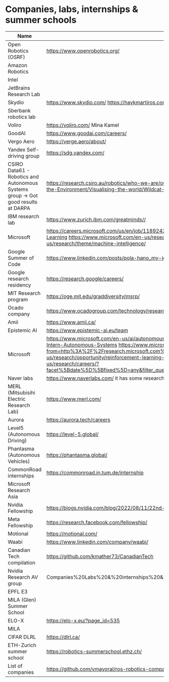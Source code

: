 ﻿# Companies, labs, internships & summer schools
|Name                                                                            |url                                                                                                                                                                                                                                                                                                                                                                                                                                                                                                                                                                       |
|--------------------------------------------------------------------------------|--------------------------------------------------------------------------------------------------------------------------------------------------------------------------------------------------------------------------------------------------------------------------------------------------------------------------------------------------------------------------------------------------------------------------------------------------------------------------------------------------------------------------------------------------------------------------|
|Open Robotics (OSRF)                                                            |https://www.openrobotics.org/                                                                                                                                                                                                                                                                                                                                                                                                                                                                                                                                             |
|Amazon Robotics                                                                 |                                                                                                                                                                                                                                                                                                                                                                                                                                                                                                                                                                          |
|Intel                                                                           |                                                                                                                                                                                                                                                                                                                                                                                                                                                                                                                                                                          |
|JetBrains Research Lab                                                          |                                                                                                                                                                                                                                                                                                                                                                                                                                                                                                                                                                          |
|Skydio                                                                          |https://www.skydio.com/ https://haykmartiros.com/about/                                                                                                                                                                                                                                                                                                                                                                                                                                                                                                                   |
|Sberbank robotics lab                                                           |                                                                                                                                                                                                                                                                                                                                                                                                                                                                                                                                                                          |
|Voliro                                                                          |https://voliro.com/ Mina Kamel                                                                                                                                                                                                                                                                                                                                                                                                                                                                                                                                            |
|GoodAI                                                                          |https://www.goodai.com/careers/                                                                                                                                                                                                                                                                                                                                                                                                                                                                                                                                           |
|Vergo Aero                                                                      |https://verge.aero/about/                                                                                                                                                                                                                                                                                                                                                                                                                                                                                                                                                 |
|Yandex Self-driving group                                                       |https://sdg.yandex.com/                                                                                                                                                                                                                                                                                                                                                                                                                                                                                                                                                   |
|CSIRO Data61 - Robotics and Autonomous Systems group → Got good results at DARPA|https://research.csiro.au/robotics/who-we-are/our-group/  https://data61.csiro.au/en/Our-Research/Our-Work/Monitoring-the-Environment/Visualising-the-world/Wildcat-SLAM                                                                                                                                                                                                                                                                                                                                                                                                  |
|IBM research lab                                                                |https://www.zurich.ibm.com/greatminds//                                                                                                                                                                                                                                                                                                                                                                                                                                                                                                                                   |
|Microsoft                                                                       |https://careers.microsoft.com/us/en/job/1189242/Research-Intern-Apprentissage-par-renforcement-Reinforcement-Learning  https://www.microsoft.com/en-us/research/group/deep-reinforcement-learning/  https://www.microsoft.com/en-us/research/theme/machine-intelligence/                                                                                                                                                                                                                                                                                                  |
|Google Summer of Code                                                           |https://www.linkedin.com/posts/pola-hano_my-journey-with-gsoc-2021-activity-6883581772102299648-PM9K                                                                                                                                                                                                                                                                                                                                                                                                                                                                      |
|Google research residency                                                       |https://research.google/careers/                                                                                                                                                                                                                                                                                                                                                                                                                                                                                                                                          |
|MIT Research program                                                            |https://oge.mit.edu/graddiversity/msrp/                                                                                                                                                                                                                                                                                                                                                                                                                                                                                                                                   |
|Ocado company                                                                   |https://www.ocadogroup.com/technology/research-lab https://www.ocadogroup.com/careers/technology/robotics                                                                                                                                                                                                                                                                                                                                                                                                                                                                 |
|Amii                                                                            |https://www.amii.ca/                                                                                                                                                                                                                                                                                                                                                                                                                                                                                                                                                      |
|Epistemic AI                                                                    |https://www.epistemic-ai.eu/team                                                                                                                                                                                                                                                                                                                                                                                                                                                                                                                                          |
|Microsoft                                                                       |https://www.microsoft.com/en-us/ai/autonomous-systems  https://careers.microsoft.com/us/en/job/1240284/Research-Intern-Autonomous-Systems  https://www.microsoft.com/en-us/research/lab/microsoft-research-asia/?from=http%3A%2F%2Fresearch.microsoft.com%2Fen-us%2Flabs%2Fasia%2Fdefault.aspx  https://www.microsoft.com/en-us/research/opportunity/reinforcement-learning-intern-msra-machine-learning-group/  https://www.microsoft.com/en-us/research/careers/?facet%5Bdate%5D%5Bfixed%5D=any&filter_queries%5B%5D=reinforcement%20learning&pg=2&sort_by=most-relevant|
|Naver labs                                                                      |https://www.naverlabs.com/  it has some researchers in RL and MARL and in South Korea  https://europe.naverlabs.com/                                                                                                                                                                                                                                                                                                                                                                                                                                                      |
|MERL (Mitsubisihi Electric Research Lab)                                        |https://www.merl.com/                                                                                                                                                                                                                                                                                                                                                                                                                                                                                                                                                     |
|Aurora                                                                          |https://aurora.tech/careers                                                                                                                                                                                                                                                                                                                                                                                                                                                                                                                                               |
|Level5 (Autonomous Driving)                                                     |https://level-5.global/                                                                                                                                                                                                                                                                                                                                                                                                                                                                                                                                                   |
|Phantasma (Autonomous Vehicles)                                                 |https://phantasma.global/                                                                                                                                                                                                                                                                                                                                                                                                                                                                                                                                                 |
|CommonRoad internships                                                          |https://commonroad.in.tum.de/internship                                                                                                                                                                                                                                                                                                                                                                                                                                                                                                                                   |
|Microsoft Research Asia                                                         |                                                                                                                                                                                                                                                                                                                                                                                                                                                                                                                                                                          |
|Nvidia Fellowship                                                               |https://blogs.nvidia.com/blog/2022/08/11/22nd-graduate-fellowship-awards/                                                                                                                                                                                                                                                                                                                                                                                                                                                                                                 |
|Meta Fellowship                                                                 |https://research.facebook.com/fellowship/                                                                                                                                                                                                                                                                                                                                                                                                                                                                                                                                 |
|Motional                                                                        |https://motional.com/                                                                                                                                                                                                                                                                                                                                                                                                                                                                                                                                                     |
|Waabi                                                                           |https://www.linkedin.com/company/waabi/                                                                                                                                                                                                                                                                                                                                                                                                                                                                                                                                   |
|Canadian Tech compilation                                                       |https://github.com/kmather73/CanadianTech                                                                                                                                                                                                                                                                                                                                                                                                                                                                                                                                 |
|Nvidia Research AV group                                                        |Companies%20Labs%20&%20internships%20&%20Summer%20schools%201e96050463e8437bab1fb1aab6c5a18a.csv                                                                                                                                                                                                                                                                                                                                                                                                                                                                          |
|EPFL E3                                                                         |                                                                                                                                                                                                                                                                                                                                                                                                                                                                                                                                                                          |
|MILA (Glen) Summer School                                                       |                                                                                                                                                                                                                                                                                                                                                                                                                                                                                                                                                                          |
|ELO-X                                                                           |https://elo-x.eu/?page_id=535                                                                                                                                                                                                                                                                                                                                                                                                                                                                                                                                             |
|MILA                                                                            |                                                                                                                                                                                                                                                                                                                                                                                                                                                                                                                                                                          |
|CIFAR DLRL                                                                      |https://dlrl.ca/                                                                                                                                                                                                                                                                                                                                                                                                                                                                                                                                                          |
|ETH-Zurich summer school                                                        |https://robotics-summerschool.ethz.ch/                                                                                                                                                                                                                                                                                                                                                                                                                                                                                                                                    |
|List of companies                                                               |https://github.com/vmayoral/ros-robotics-companies                                                                                                                                                                                                                                                                                                                                                                                                                                                                                                                        |
